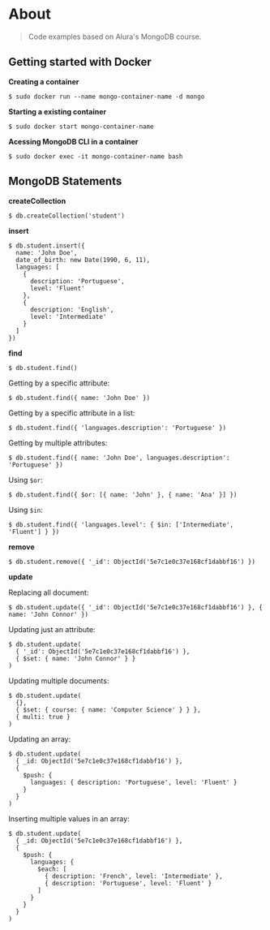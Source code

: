 # About

> Code examples based on Alura's MongoDB course.

## Getting started with Docker

**Creating a container**

```
$ sudo docker run --name mongo-container-name -d mongo
```

**Starting a existing container**

```
$ sudo docker start mongo-container-name
```

**Acessing MongoDB CLI in a container**

```
$ sudo docker exec -it mongo-container-name bash
```

## MongoDB Statements

**createCollection**

```
$ db.createCollection('student')
```

**insert**

```
$ db.student.insert({
  name: 'John Doe',
  date_of_birth: new Date(1990, 6, 11),
  languages: [
    {
      description: 'Portuguese',
      level: 'Fluent'
    },
    {
      description: 'English',
      level: 'Intermediate'
    }
  ]
})
```

**find**

```
$ db.student.find()
```

Getting by a specific attribute:

```
$ db.student.find({ name: 'John Doe' })
```

Getting by a specific attribute in a list:

```
$ db.student.find({ 'languages.description': 'Portuguese' })
```

Getting by multiple attributes:

```
$ db.student.find({ name: 'John Doe', languages.description': 'Portuguese' })
```

Using `$or`:

```
$ db.student.find({ $or: [{ name: 'John' }, { name: 'Ana' }] })
```

Using `$in`:

```
$ db.student.find({ 'languages.level': { $in: ['Intermediate', 'Fluent'] } })
```

**remove**

```
$ db.student.remove({ '_id': ObjectId('5e7c1e0c37e168cf1dabbf16') })
```

**update**

Replacing all document:

```
$ db.student.update({ '_id': ObjectId('5e7c1e0c37e168cf1dabbf16') }, { name: 'John Connor' })
```

Updating just an attribute:

```
$ db.student.update(
  { '_id': ObjectId('5e7c1e0c37e168cf1dabbf16') },
  { $set: { name: 'John Connor' } }
)
```

Updating multiple documents:

```
$ db.student.update(
  {},
  { $set: { course: { name: 'Computer Science' } } },
  { multi: true }
)
```

Updating an array:

```
$ db.student.update(
  { _id: ObjectId('5e7c1e0c37e168cf1dabbf16') },
  {
    $push: {
      languages: { description: 'Portuguese', level: 'Fluent' }
    }
  }
)
```

Inserting multiple values in an array:

```
$ db.student.update(
  { _id: ObjectId('5e7c1e0c37e168cf1dabbf16') },
  {
    $push: {
      languages: {
        $each: [
          { description: 'French', level: 'Intermediate' },
          { description: 'Portuguese', level: 'Fluent' }
        ]
      }
    }
  }
)
```
